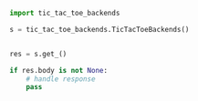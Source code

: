 <!-- Start SDK Example Usage [usage] -->
```python
import tic_tac_toe_backends

s = tic_tac_toe_backends.TicTacToeBackends()


res = s.get_()

if res.body is not None:
    # handle response
    pass

```
<!-- End SDK Example Usage [usage] -->